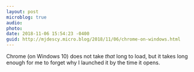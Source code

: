 ```yaml
---
layout: post
microblog: true
audio: 
photo: 
date: 2018-11-06 15:54:23 -0400
guid: http://mjdescy.micro.blog/2018/11/06/chrome-on-windows.html
---
```

Chrome (on Windows 10) does not take _that_ long to load, but it takes long enough for me to forget why I launched it by the time it opens.
